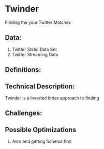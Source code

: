 # Twinder 
Finding the your Twitter Matches

## Data:
1. Twitter Static Data Set 
2. Twitter Streaming Data

## Definitions:


## Technical Description:
Twinder is a Inverted Index approach to finding

## Challenges:



## Possible Optimizations
1. Avro and getting Schema first

